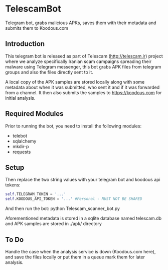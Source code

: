 # TelescamBot
Telegram bot, grabs malicious APKs, saves them with their metadata and submits them to Koodous.com

## Introduction
This telegram bot is released as part of Telescam (http://telescam.ir) project where we analyze
specifically Iranian scam campaigns spreading their malware using Telegram messenger, this bot grabs APK files
from telegram groups and also the files directly sent to it.

A local copy of the APK samples are stored locally along with some metadata about when it was submitted, who sent it 
and if it was forwarded from a channel. It then also submits the samples to https://koodous.com for initial analysis.

## Required Modules
Prior to running the bot, you need to install the following modules:
* telebot
* sqlalchemy
* mkdir-p
* requests

## Setup
Then replace the two string values with your telegram bot and koodous api tokens:
```python
self.TELEGRAM_TOKEN = '...'
self.KOODOUS_API_TOKEN = '...' #Personal - MUST NOT BE SHARED
```
And then run the bot:
python Telescam_scanner_bot.py

Aforementioned metadata is stored in a sqlite database named telescam.db and APK samples are stored in ./apk/ directory

## To Do
Handle the case when the analysis service is down (Koodous.com here), and save the files locally or put them in a queue
mark them for later analysis.
